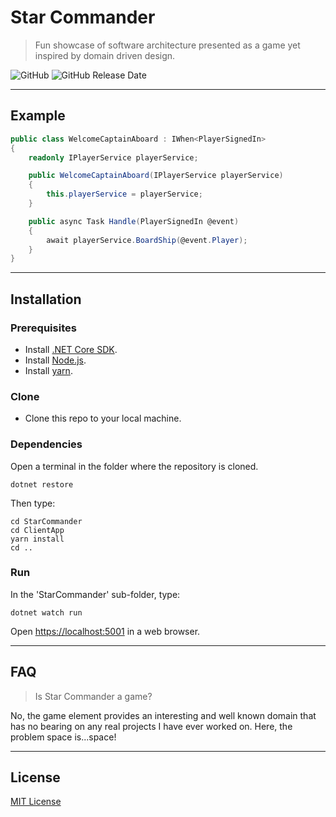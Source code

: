 # Star Commander

> Fun showcase of software architecture presented as a game yet inspired by domain driven design.

![GitHub](https://img.shields.io/github/license/RyanNieuwoudt/StarCommander?style=flat-square)
![GitHub Release Date](https://img.shields.io/github/release-date/RyanNieuwoudt/StarCommander?style=flat-square)

---

## Example

```csharp
public class WelcomeCaptainAboard : IWhen<PlayerSignedIn>
{
	readonly IPlayerService playerService;

	public WelcomeCaptainAboard(IPlayerService playerService)
	{
		this.playerService = playerService;
	}

	public async Task Handle(PlayerSignedIn @event)
	{
		await playerService.BoardShip(@event.Player);
	}
}
```

---

## Installation

### Prerequisites

-   Install [.NET Core SDK](https://dotnet.microsoft.com/download).
-   Install [Node.js](https://nodejs.org/en/).
-   Install [yarn](https://legacy.yarnpkg.com/en/docs/install).

### Clone

-   Clone this repo to your local machine.

### Dependencies

Open a terminal in the folder where the repository is cloned.

```
dotnet restore
```

Then type:

```
cd StarCommander
cd ClientApp
yarn install
cd ..
```

### Run

In the 'StarCommander' sub-folder, type:

```
dotnet watch run
```

Open [https://localhost:5001](https://localhost:5001;http://localhost:5000) in a web browser.

---

## FAQ

> Is Star Commander a game?

No, the game element provides an interesting and well known domain that has no bearing on any real projects I have ever worked on. Here, the problem space is...space!

---

## License

[MIT License](https://github.com/RyanNieuwoudt/StarCommander/blob/master/LICENSE)
